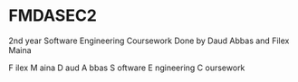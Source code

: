 # FMDASEC2
2nd year Software Engineering Coursework
Done by Daud Abbas and Filex Maina

F ilex
M aina
D aud
A bbas
S oftware
E ngineering
C oursework 
